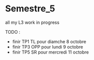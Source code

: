 # Semestre_5
all my L3 work in progress


TODO :
- finir TP1 TL pour diamche 8 octobre
- finir TP3 OPP pour lundi 9 octobre
- finir TP5 SR pour mercredi 11 octobre

